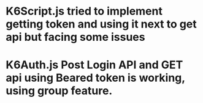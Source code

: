# K6Script.js tried to implement getting token and using it next to get api but facing some issues
# K6Auth.js Post Login API and GET api using Beared token is working, using group feature.
